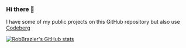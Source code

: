 ### Hi there 👋

I have some of my public projects on this GitHub repository but also use [Codeberg](https://codeberg.org/RobBrazier)

[![RobBrazier's GitHub stats](https://github-readme-stats.vercel.app/api?username=RobBrazier&theme=dark&hide_border=true)](https://github.com/anuraghazra/github-readme-stats)
